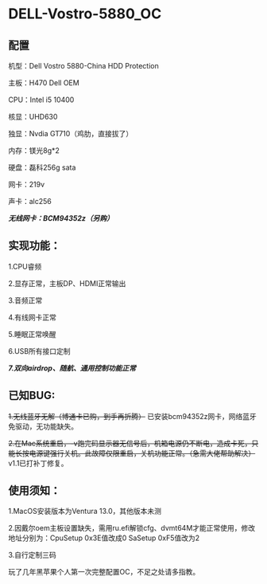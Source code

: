 # DELL-Vostro-5880_OC
## 配置
机型：Dell Vostro 5880-China HDD Protection

主板：H470 Dell OEM

CPU：Intel i5 10400

核显：UHD630

独显：Nvdia GT710（鸡肋，直接拔了）

内存：镁光8g*2

硬盘：磊科256g sata

网卡：219v

声卡：alc256

___无线网卡：BCM94352z（另购）___

## 实现功能：

   1.CPU睿频 
   
   2.显存正常，主板DP、HDMI正常输出 
   
   3.音频正常 
   
   4.有线网卡正常 
   
   5.睡眠正常唤醒 
   
   6.USB所有接口定制 
   
   ___7.双向airdrop、随航、通用控制功能正常___

## 已知BUG:

   ~~1.无线蓝牙无解（博通卡已购，到手再折腾）~~ 已安装bcm94352z网卡，网络蓝牙免驱动，无功能缺失。
    
   ~~2.在Mac系统重启，-v跑完码显示器无信号后，机箱电源仍不断电，造成卡死，只能长按电源键强行关机。此故障仅限重启，关机功能正常。（急需大佬帮助解决）~~
   v1.1已打补丁修复。
   
## 使用须知：

1.MacOS安装版本为Ventura 13.0，其他版本未测

2.因戴尔oem主板设置缺失，需用ru.efi解锁cfg、dvmt64M才能正常使用，修改地址分别为：CpuSetup 0x3E值改成0 SaSetup 0xF5值改为2

3.自行定制三码

玩了几年黑苹果个人第一次完整配置OC，不足之处请多指教。
